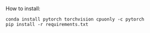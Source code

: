 

How to install:

```
conda install pytorch torchvision cpuonly -c pytorch
pip install -r requirements.txt
```